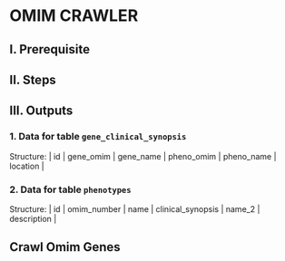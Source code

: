 # OMIM CRAWLER

## I. Prerequisite



## II. Steps


## III. Outputs

### 1. Data for table `gene_clinical_synopsis`

Structure: 
| id | gene_omim | gene_name | pheno_omim | pheno_name | location |


### 2. Data for table `phenotypes`

Structure:
| id | omim_number | name | clinical_synopsis | name_2 | description | 



## Crawl Omim Genes

